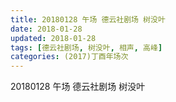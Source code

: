 ```yaml
---
title: 20180128 午场 德云社剧场 树没叶
date: 2018-01-28
updated: 2018-01-28
tags: [德云社剧场, 树没叶, 相声, 高峰] 
categories: (2017)丁酉年场次 
---
```

20180128 午场 德云社剧场 树没叶
